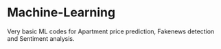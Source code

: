 # Machine-Learning
Very basic ML codes for Apartment price prediction, Fakenews detection and Sentiment analysis.
